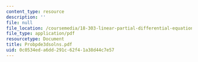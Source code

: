 ```yaml
---
content_type: resource
description: ''
file: null
file_location: /coursemedia/18-303-linear-partial-differential-equations-fall-2006/0c0534eda6dd291c62f41a38d44c7e57_Probpde3dsolns.pdf
file_type: application/pdf
resourcetype: Document
title: Probpde3dsolns.pdf
uid: 0c0534ed-a6dd-291c-62f4-1a38d44c7e57
---
```

